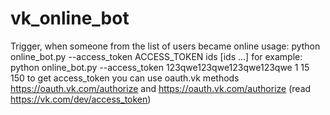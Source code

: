 # vk_online_bot
Trigger, when someone from the list of users became online
usage: python online_bot.py --access_token ACCESS_TOKEN ids [ids ...]
for example: python online_bot.py --access_token 123qwe123qwe123qwe123qwe 1 15 150
to get access_token you can use oauth.vk methods https://oauth.vk.com/authorize and https://oauth.vk.com/authorize (read https://vk.com/dev/access_token)
